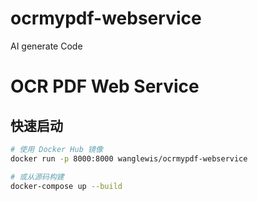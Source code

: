 # ocrmypdf-webservice
AI generate Code

# OCR PDF Web Service

## 快速启动
```bash
# 使用 Docker Hub 镜像
docker run -p 8000:8000 wanglewis/ocrmypdf-webservice

# 或从源码构建
docker-compose up --build
```


